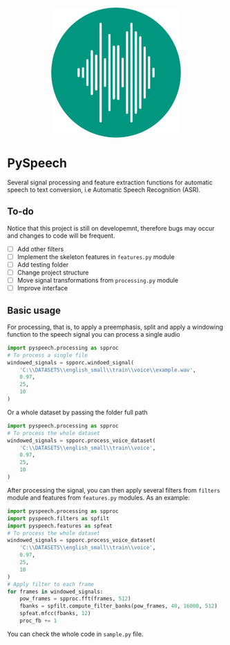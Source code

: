 <p align="center">
  <img width="300" height="300" src="/images/pyspeech_logo.png">
</p>

# PySpeech
Several signal processing and feature extraction functions for automatic speech to text conversion, i.e Automatic Speech Recognition (ASR).

## To-do
Notice that this project is still on developemnt, therefore bugs may occur and
changes to code will be frequent.

- [ ] Add other filters
- [ ] Implement the skeleton features in `features.py` module
- [ ] Add testing folder
- [ ] Change project structure
- [ ] Move signal transformations from `processing.py` module
- [ ] Improve interface

## Basic usage
For processing, that is, to apply a preemphasis, split and apply a windowing 
function to the speech signal you can process a single audio

```python
import pyspeech.processing as spproc
# To process a single file
windowed_signals = spporc.windoed_signal(
    'C:\\DATASETS\\english_small\\train\\voice\\example.wav',
    0.97,
    25,
    10
)
```

Or a whole dataset by passing the folder full path
```python
import pyspeech.processing as spproc
# To process the whole dataset
windowed_signals = spporc.process_voice_dataset(
    'C:\\DATASETS\\english_small\\train\\voice',
    0.97,
    25,
    10
)
```

After processing the signal, you can then apply several filters from `filters`
module and features from `features.py` modules. As an example:

```python
import pyspeech.processing as spproc
import pyspeech.filters as spfilt
import pyspeech.features as spfeat
# To process the whole dataset
windowed_signals = spporc.process_voice_dataset(
    'C:\\DATASETS\\english_small\\train\\voice',
    0.97,
    25,
    10
)
# Apply filter to each frame
for frames in windowed_signals:
    pow_frames = spproc.fft(frames, 512)
    fbanks = spfilt.compute_filter_banks(pow_frames, 40, 16000, 512)
    spfeat.mfcc(fbanks, 12)
    proc_fb += 1
```

You can check the whole code in `sample.py` file.
